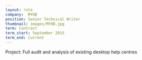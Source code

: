 ```yaml
---
layout: role
company:  MYOB
position: Senior Technical Writer
thumbnail: images/MYOB.jpg
term: Contract
term_start: September 2015
term_end: Current
---
```


Project: Full audit and analysis of existing desktop help centres
